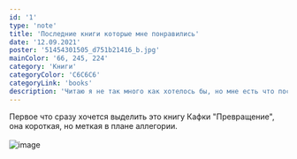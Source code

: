 ```yaml
---
id: '1'
type: 'note'
title: 'Последние книги которые мне понравились'
date: '12.09.2021'
poster: '51454301505_d751b21416_b.jpg'
mainColor: '66, 245, 224'
category: 'Книги'
categoryColor: 'C6C6C6'
categoryLink: 'books'
description: 'Читаю я не так много как хотелось бы, но мне есть что посоветовать.'
---
```


Первое что сразу хочется выделить это книгу Кафки "Превращение", она короткая, но меткая в плане аллегории.
<br/>
<br/>
<img src="https://briefly.ru/static/cache/illustrations/720/7.jpeg?1579590108" alt="image" />
